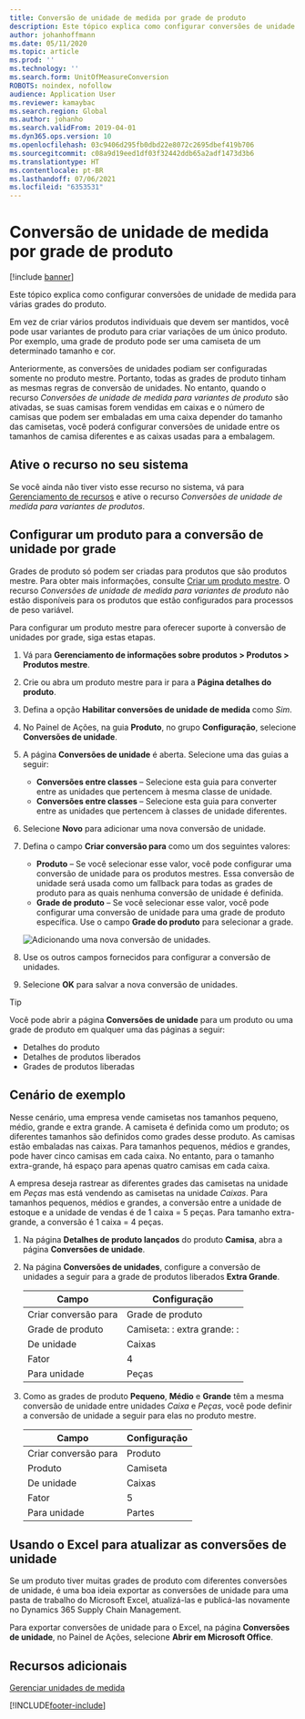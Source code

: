 ```yaml
---
title: Conversão de unidade de medida por grade de produto
description: Este tópico explica como configurar conversões de unidade de medida para grades do produto. Ele iInclui um exemplo da instalação.
author: johanhoffmann
ms.date: 05/11/2020
ms.topic: article
ms.prod: ''
ms.technology: ''
ms.search.form: UnitOfMeasureConversion
ROBOTS: noindex, nofollow
audience: Application User
ms.reviewer: kamaybac
ms.search.region: Global
ms.author: johanho
ms.search.validFrom: 2019-04-01
ms.dyn365.ops.version: 10
ms.openlocfilehash: 03c9406d295fb0dbd22e8072c2695dbef419b706
ms.sourcegitcommit: c08a9d19eed1df03f32442ddb65a2adf1473d3b6
ms.translationtype: HT
ms.contentlocale: pt-BR
ms.lasthandoff: 07/06/2021
ms.locfileid: "6353531"
---
```

# <a name="unit-of-measure-conversion-per-product-variant"></a>Conversão de unidade de medida por grade de produto

[!include [banner](../includes/banner.md)]

Este tópico explica como configurar conversões de unidade de medida para várias grades do produto.

Em vez de criar vários produtos individuais que devem ser mantidos, você pode usar variantes de produto para criar variações de um único produto. Por exemplo, uma grade de produto pode ser uma camiseta de um determinado tamanho e cor.

Anteriormente, as conversões de unidades podiam ser configuradas somente no produto mestre. Portanto, todas as grades de produto tinham as mesmas regras de conversão de unidades. No entanto, quando o recurso *Conversões de unidade de medida para variantes de produto* são ativadas, se suas camisas forem vendidas em caixas e o número de camisas que podem ser embaladas em uma caixa depender do tamanho das camisetas, você poderá configurar conversões de unidade entre os tamanhos de camisa diferentes e as caixas usadas para a embalagem.

## <a name="turn-on-the-feature-in-your-system"></a>Ative o recurso no seu sistema

Se você ainda não tiver visto esse recurso no sistema, vá para [Gerenciamento de recursos](../../fin-ops-core/fin-ops/get-started/feature-management/feature-management-overview.md) e ative o recurso *Conversões de unidade de medida para variantes de produtos*.

## <a name="set-up-a-product-for-unit-conversion-per-variant"></a>Configurar um produto para a conversão de unidade por grade

Grades de produto só podem ser criadas para produtos que são produtos mestre. Para obter mais informações, consulte [Criar um produto mestre](tasks/create-product-master.md). O recurso *Conversões de unidade de medida para variantes de produto* não estão disponíveis para os produtos que estão configurados para processos de peso variável.

Para configurar um produto mestre para oferecer suporte à conversão de unidades por grade, siga estas etapas.

1. Vá para **Gerenciamento de informações sobre produtos \> Produtos \> Produtos mestre**.
1. Crie ou abra um produto mestre para ir para a **Página detalhes do produto**.
1. Defina a opção **Habilitar conversões de unidade de medida** como *Sim*.
1. No Painel de Ações, na guia **Produto**, no grupo **Configuração**, selecione **Conversões de unidade**.
1. A página **Conversões de unidade** é aberta. Selecione uma das guias a seguir:

    - **Conversões entre classes** – Selecione esta guia para converter entre as unidades que pertencem à mesma classe de unidade.
    - **Conversões entre classes** – Selecione esta guia para converter entre as unidades que pertencem à classes de unidade diferentes.

1. Selecione **Novo** para adicionar uma nova conversão de unidade.
1. Defina o campo **Criar conversão para** como um dos seguintes valores:

    - **Produto** – Se você selecionar esse valor, você pode configurar uma conversão de unidade para os produtos mestres. Essa conversão de unidade será usada como um fallback para todas as grades de produto para as quais nenhuma conversão de unidade é definida.
    - **Grade de produto** – Se você selecionar esse valor, você pode configurar uma conversão de unidade para uma grade de produto específica. Use o campo **Grade do produto** para selecionar a grade.

    ![Adicionando uma nova conversão de unidades.](media/uom-new-conversion.png "Adicionando uma nova conversão de unidades")

1. Use os outros campos fornecidos para configurar a conversão de unidades.
1. Selecione **OK** para salvar a nova conversão de unidades.

> [!TIP]
> Você pode abrir a página **Conversões de unidade** para um produto ou uma grade de produto em qualquer uma das páginas a seguir:
> 
> - Detalhes do produto
> - Detalhes de produtos liberados
> - Grades de produtos liberadas

## <a name="example-scenario"></a>Cenário de exemplo

Nesse cenário, uma empresa vende camisetas nos tamanhos pequeno, médio, grande e extra grande. A camiseta é definida como um produto; os diferentes tamanhos são definidos como grades desse produto. As camisas estão embaladas nas caixas. Para tamanhos pequenos, médios e grandes, pode haver cinco camisas em cada caixa. No entanto, para o tamanho extra-grande, há espaço para apenas quatro camisas em cada caixa.

A empresa deseja rastrear as diferentes grades das camisetas na unidade em *Peças* mas está vendendo as camisetas na unidade *Caixas*. Para tamanhos pequenos, médios e grandes, a conversão entre a unidade de estoque e a unidade de vendas é de 1 caixa = 5 peças. Para tamanho extra-grande, a conversão é 1 caixa = 4 peças.

1. Na página **Detalhes de produto lançados** do produto **Camisa**, abra a página **Conversões de unidade**.
1. Na página **Conversões de unidades**, configure a conversão de unidades a seguir para a grade de produtos liberados **Extra Grande**.

    | Campo                 | Configuração                 |
    |-----------------------|-------------------------|
    | Criar conversão para | Grade de produto         |
    | Grade de produto       | Camiseta: : extra grande: : |
    | De unidade             | Caixas                   |
    | Fator                | 4                       |
    | Para unidade               | Peças                  |

1. Como as grades de produto **Pequeno**, **Médio** e **Grande** têm a mesma conversão de unidade entre unidades *Caixa* e *Peças*, você pode definir a conversão de unidade a seguir para elas no produto mestre.

    | Campo                 | Configuração |
    |-----------------------|---------|
    | Criar conversão para | Produto |
    | Produto               | Camiseta |
    | De unidade             | Caixas   |
    | Fator                | 5       |
    | Para unidade               | Partes  |

## <a name="using-excel-to-update-the-unit-conversions"></a>Usando o Excel para atualizar as conversões de unidade

Se um produto tiver muitas grades de produto com diferentes conversões de unidade, é uma boa ideia exportar as conversões de unidade para uma pasta de trabalho do Microsoft Excel, atualizá-las e publicá-las novamente no Dynamics 365 Supply Chain Management.

Para exportar conversões de unidade para o Excel, na página **Conversões de unidade**, no Painel de Ações, selecione **Abrir em Microsoft Office**.

## <a name="additional-resources"></a>Recursos adicionais

[Gerenciar unidades de medida](tasks/manage-unit-measure.md)


[!INCLUDE[footer-include](../../includes/footer-banner.md)]